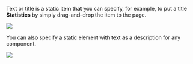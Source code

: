 [comment]: # ($page_title=Text)
[comment]: # ($page_description=An overview of static elements)

Text or title is a static item that you can specify, for example, to put a title **Statistics** by simply drag-and-drop the item to the page.

![](https://gblobscdn.gitbook.com/assets%2F-LQ08RFAKZvFADEiXKFy%2F-MGbgJrygA6idGw37NGW%2F-MGbiEwSLG-b8CCvXgwf%2FGIF125.gif?alt=media&token=a8f23228-8afd-4c24-9ee5-012a89cd683f)

You can also specify a static element with text as a description for any component.

![](https://gblobscdn.gitbook.com/assets%2F-LQ08RFAKZvFADEiXKFy%2F-MGbgJrygA6idGw37NGW%2F-MGbh_oCf-JaJa7NR5EX%2FGIF124.gif?alt=media&token=ab16dd96-ac83-4e30-b4e1-d995f6f6c537)



